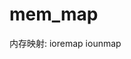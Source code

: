<link href="../../../css/style.css" rel="stylesheet" type="text/css" />


# mem_map
内存映射:
ioremap
iounmap
